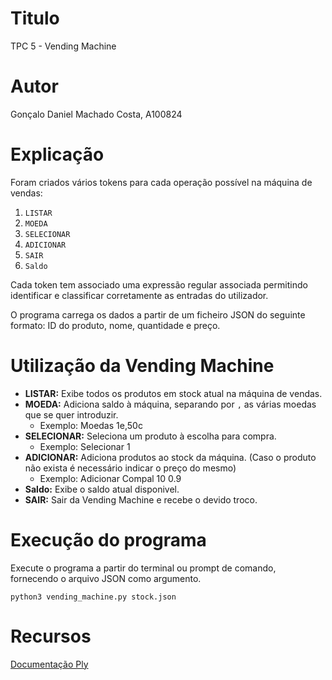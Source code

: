 # Titulo

TPC 5 - Vending Machine

# Autor

Gonçalo Daniel Machado Costa, A100824


# Explicação

Foram criados vários tokens para cada operação possível na máquina de vendas:

1. `LISTAR`
2. `MOEDA`
3. `SELECIONAR`
3. `ADICIONAR`
4. `SAIR`
5. `Saldo`

Cada token tem associado uma expressão regular associada permitindo identificar e classificar corretamente as entradas do utilizador.

O programa carrega os dados a partir de um ficheiro JSON do seguinte formato: ID do produto, nome, quantidade e preço.

# Utilização da Vending Machine

- **LISTAR:** Exibe todos os produtos em stock atual na máquina de vendas.
- **MOEDA:** Adiciona saldo à máquina, separando por `,` as várias moedas que se quer introduzir.
  - Exemplo: Moedas 1e,50c
- **SELECIONAR:** Seleciona um produto à escolha para compra.
  - Exemplo: Selecionar 1
- **ADICIONAR:** Adiciona produtos ao stock da máquina. (Caso o produto não exista é necessário indicar o preço do mesmo)
  - Exemplo: Adicionar Compal 10 0.9
- **Saldo:** Exibe o saldo atual disponivel.
- **SAIR:** Sair da Vending Machine e recebe o devido troco.


# Execução do programa


Execute o programa a partir do terminal ou prompt de comando, fornecendo o arquivo JSON como argumento.

```
python3 vending_machine.py stock.json
```

# Recursos

[Documentação Ply](https://www.dabeaz.com/ply/ply.html)

